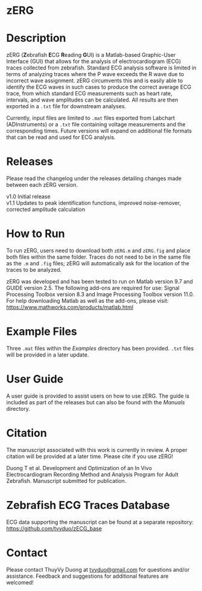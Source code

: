 # zERG

# Description
zERG (**Z**ebrafish **E**CG **R**eading **G**UI) is a Matlab-based Graphic-User Interface (GUI) that allows for the analysis of electrocardiogram (ECG) traces collected from zebrafish. Standard ECG analysis software is limited in terms of analyzing traces where the P wave exceeds the R wave due to incorrect wave assignment. zERG circumvents this and is easily able to identify the ECG waves in such cases to produce the correct average ECG trace, from which standard ECG measurements such as heart rate, intervals, and wave amplitudes can be calculated. All results are then exported in a `.txt` file for downstream analyses.

Currently, input files are limited to `.mat` files exported from Labchart (ADInstruments) or a `.txt` file containing voltage measurements and the corresponding times. Future versions will expand on additional file formats that can be read and used for ECG analysis.

# Releases
Please read the changelog under the releases detailing changes made between each zERG version.

v1.0 Initial release <br>
v1.1 Updates to peak identification functions, improved noise-remover, corrected amplitude calculation <br>

# How to Run
To run zERG, users need to download both `zERG.m` and `zERG.fig` and place both files within the same folder. Traces do not need to be in the same file as the `.m` and `.fig` files; zERG will automatically ask for the location of the traces to be analyzed.

zERG was developed and has been tested to run on Matlab version 9.7 and GUIDE version 2.5. The following add-ons are required for use: Signal Processing Toolbox version 8.3 and Image Processing Toolbox version 11.0. For help downloading Matlab as well as the add-ons, please visit: https://www.mathworks.com/products/matlab.html

# Example Files
Three `.mat` files within the *Examples* directory has been provided. `.txt` files will be provided in a later update.

# User Guide
A user guide is provided to assist users on how to use zERG. The guide is included as part of the releases but can also be found with the *Manuals* directory.

# Citation
The manuscript associated with this work is currently in review. A proper citation will be provided at a later time. Please cite if you use zERG!

Duong T et al. Development and Optimization of an In Vivo Electrocardiogram Recording Method and Analysis Program for Adult Zebrafish. Manuscript submitted for publication.

# Zebrafish ECG Traces Database
ECG data supporting the manuscript can be found at a separate repository: https://github.com/tvyduo/zECG_base

# Contact
Please contact ThuyVy Duong at tvyduo@gmail.com for questions and/or assistance. Feedback and suggestions for additional features are welcomed!
